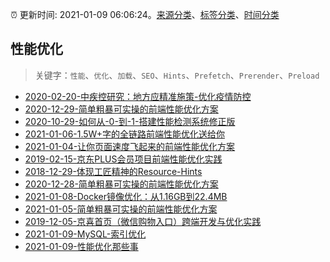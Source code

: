 :alarm_clock: 更新时间: 2021-01-09 06:06:24。[来源分类](../README.md)、[标签分类](../TAGS.md)、[时间分类](../TIMELINE.md)

## 性能优化


> 关键字：`性能`、`优化`、`加载`、`SEO`、`Hints`、`Prefetch`、`Prerender`、`Preload`



- [2020-02-20-中疾控研究：地方应精准施策-优化疫情防控](http://m.china.caixin.com/m/2020-02-20/101518002.html) 
- [2020-12-29-简单粗暴可实操的前端性能优化方案](https://www.ershicimi.com/p/50bd1306cf6d1b79cd1e7d871c0c4408) 
- [2020-10-29-如何从-0-到-1-搭建性能检测系统修正版](https://www.ershicimi.com/p/caf97cfac5fe753a40ff1f199bf6abfe) 
- [2021-01-06-1.5W+字的全链路前端性能优化送给你](https://www.ershicimi.com/p/6433e86af60a1e2451a5160b5e52d812) 
- [2021-01-04-让你页面速度飞起来的前端性能优化方案](https://www.ershicimi.com/p/007f5e489ebbf35fe0e588619c6b10d6) 
- [2019-02-15-京东PLUS会员项目前端性能优化实践](https://jdc.jd.com/archives/212962) 
- [2018-12-29-体现工匠精神的Resource-Hints](https://jdc.jd.com/archives/212917) 
- [2020-12-28-简单粗暴可实操的前端性能优化方案](https://www.ershicimi.com/p/7d954c4b2daee3a8f4ff0ca1245734c8) 
- [2021-01-08-Docker镜像优化：从1.16GB到22.4MB](https://www.ershicimi.com/p/b0074d439ce05777dbfde78580920777) 
- [2021-01-05-简单粗暴可实操的前端性能优化方案](https://www.ershicimi.com/p/3b792c07a9e01a9291b92ce21c84af48) 
- [2019-12-05-京喜首页（微信购物入口）跨端开发与优化实践](https://juejin.im/post/5de66e916fb9a015fd699b46) 
- [2021-01-09-MySQL-索引优化](https://toutiao.io/k/wwi18sc) 
- [2021-01-09-性能优化那些事](https://toutiao.io/k/ml4lzrd) 